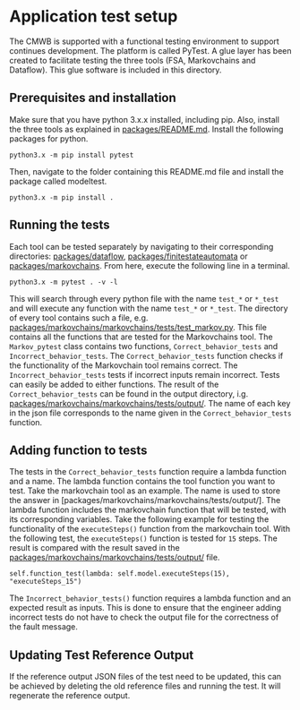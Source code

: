 # Application test setup

The CMWB is supported with a functional testing environment to support continues development. The platform is called PyTest. A glue layer has been created to facilitate testing the three tools (FSA, Markovchains and Dataflow). This glue software is included in this directory.

## Prerequisites and installation

Make sure that you have python 3.x.x installed, including pip. Also, install the three tools as explained in [packages/README.md](../README.md). Install the following packages for python.

``` shell
python3.x -m pip install pytest
```

Then, navigate to the folder containing this README.md file and install the package called modeltest.

``` shell
python3.x -m pip install .
```

## Running the tests

Each tool can be tested separately by navigating to their corresponding directories: [packages/dataflow](../dataflow/), [packages/finitestateautomata](../finitestateautomata/) or [packages/markovchains](../markovchains/). From here, execute the following line in a terminal.

``` shell
python3.x -m pytest . -v -l
```

This will search through every python file with the name ```test_*``` or ```*_test``` and will execute any function with the name ```test_*``` or ```*_test```. The directory of every tool contains such a file, e.g. [packages/markovchains/markovchains/tests/test_markov.py](../markovchains/markovchains/tests/test_markov.py). This file contains all the functions that are tested for the Markovchains tool. The ```Markov_pytest``` class contains two functions, ```Correct_behavior_tests``` and ```Incorrect_behavior_tests```. The ```Correct_behavior_tests``` function checks if the functionality of the Markovchain tool remains correct. The ```Incorrect_behavior_tests``` tests if incorrect inputs remain incorrect. Tests can easily be added to either functions. The result of the ```Correct_behavior_tests``` can be found in the output directory, i.g. [packages/markovchains/markovchains/tests/output/](../markovchains/markovchains/tests/output). The name of each key in the json file corresponds to the name given in the ```Correct_behavior_tests``` function.

## Adding function to tests

The tests in the ```Correct_behavior_tests``` function require a lambda function and a name. The lambda function contains the tool function you want to test. Take the markovchain tool as an example. The name is used to store the answer in [packages/markovchains/markovchains/tests/output/]. The lambda function includes the markovchain function that will be tested, with its corresponding variables. Take the following example for testing the functionality of the ```executeSteps()``` function from the markovchain tool. With the following test, the ```executeSteps()``` function is tested for ```15``` steps. The result is compared with the result saved in the [packages/markovchains/markovchains/tests/output/](../markovchains/markovchains/tests/output) file.

``` shell
self.function_test(lambda: self.model.executeSteps(15), "executeSteps_15")
```

The ```Incorrect_behavior_tests()``` function requires a lambda function and an expected result as inputs. This is done to ensure that the engineer adding incorrect tests do not have to check the output file for the correctness of the fault message.

## Updating Test Reference Output

If the reference output JSON files of the test need to be updated, this can be achieved by deleting the old reference files and running the test. It will regenerate the reference output.
